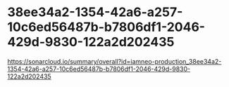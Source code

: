 # 38ee34a2-1354-42a6-a257-10c6ed56487b-b7806df1-2046-429d-9830-122a2d202435
https://sonarcloud.io/summary/overall?id=iamneo-production_38ee34a2-1354-42a6-a257-10c6ed56487b-b7806df1-2046-429d-9830-122a2d202435
